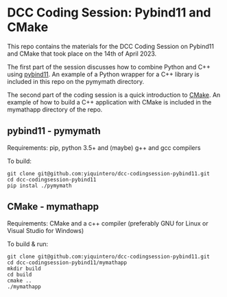 # DCC Coding Session: Pybind11 and CMake

This repo contains the materials for the DCC Coding Session on Pybind11 and CMake that took place on the 14th of April 2023.

The first part of the session discusses how to combine Python and C++ using [pybind11](https://pybind11.readthedocs.io/en/stable/index.html). An example of a Python wrapper for a C++ library is included in this repo on the pymymath directory.

The second part of the coding session is a quick introduction to [CMake](https://cmake.org/). An example of how to build a C++ application with CMake is included in the mymathapp directory of the repo.

## pybind11 - pymymath

Requirements: pip, python 3.5+ and (maybe) g++ and gcc compilers

To build:
```
git clone git@github.com:yiquintero/dcc-codingsession-pybind11.git
cd dcc-codingsession-pybind11
pip instal ./pymymath
```

## CMake - mymathapp

Requirements: CMake and a c++ compiler (preferably GNU for Linux or Visual Studio for Windows)

To build & run:
```
git clone git@github.com:yiquintero/dcc-codingsession-pybind11.git
cd dcc-codingsession-pybind11/mymathapp
mkdir build
cd build
cmake ..
./mymathapp
```
